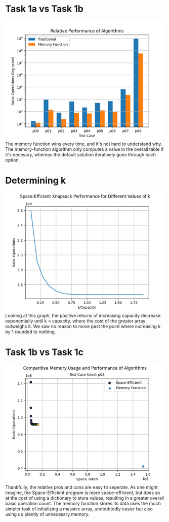 # Task 1a vs Task 1b

![graph 1](One-Eighted.png)
The memory function wins every time, and it's not hard to understand why. The memory-function algorithm only computes a value in the overall table if it's necesary, whereas the default solution iteratively goes through each option.

# Determining k

![graph 2](TwoA.png)
Looking at this graph, the positive returns of increasing capacity decrease exponentially until k = capacity, where the cost of the greater array outweighs it. We saw no reason to move past the point where increasing k by 1 rounded to nothing.

# Task 1b vs Task 1c

![graph 2](TwoBYes.png)
Thankfully, the relative pros and cons are easy to seperate. As one might imagine, the Space-Efficient program is more space-efficient, but does so at the cost of using a dictionary to store values, resulting in a greater overall basic operation count. The memory function stores its data uses the much simpler task of initializing a massive array, undoubtedly easier but also using up plently of unnecesary memory.